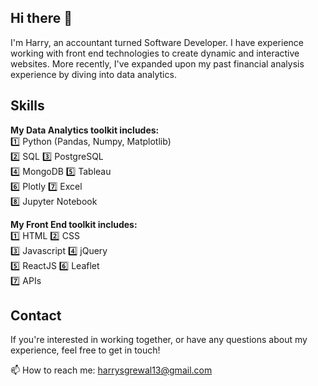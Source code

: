 ## Hi there 👋

I'm Harry, an accountant turned Software Developer. 
I have experience working with front end technologies to create dynamic and interactive websites. More recently, I've expanded upon my past financial analysis experience by diving into data analytics. 

## Skills

**My Data Analytics toolkit includes:**
<br>
1️⃣ Python (Pandas, Numpy, Matplotlib)
<br>
2️⃣ SQL      3️⃣ PostgreSQL
<br>
4️⃣ MongoDB  5️⃣ Tableau
<br>
6️⃣ Plotly   7️⃣ Excel
<br>
8️⃣ Jupyter Notebook

**My Front End toolkit includes:**
<br>
1️⃣ HTML        2️⃣ CSS
<br>
3️⃣ Javascript  4️⃣ jQuery
<br>
5️⃣ ReactJS     6️⃣ Leaflet
<br>
7️⃣ APIs

## Contact

If you're interested in working together, or have any questions about my experience, feel free to get in touch!

📫 How to reach me: <a href="mailto:harrysgrewal13@gmail.com">harrysgrewal13@gmail.com</a>
